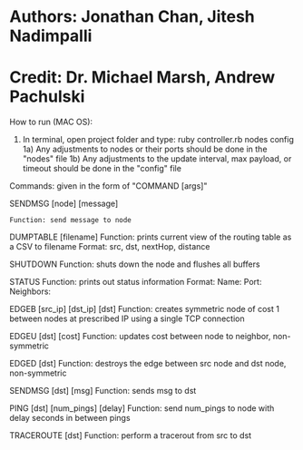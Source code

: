 # Authors: Jonathan Chan, Jitesh Nadimpalli
# Credit: Dr. Michael Marsh, Andrew Pachulski

How to run (MAC OS):
1) In terminal, open project folder and type: ruby controller.rb nodes config
1a) Any adjustments to nodes or their ports should be done in the "nodes" file
1b) Any adjustments to the update interval, max payload, or timeout should be done in the "config" file

Commands: given in the form of "COMMAND [args]"

SENDMSG [node] [message]

    Function: send message to node

DUMPTABLE [filename]
    Function: prints current view of the routing table as a CSV to filename
    Format: src, dst, nextHop, distance
    
SHUTDOWN
    Function: shuts down the node and flushes all buffers
    
STATUS
    Function: prints out status information
    Format:
        Name: <node>
        Port: <port the node is listening on>
        Neighbors: <lexicographically sorted list of neighbors>
        
EDGEB [src_ip] [dst_ip] [dst]
    Function: creates symmetric node of cost 1 between nodes at prescribed IP using a single TCP connection
    
EDGEU [dst] [cost]
    Function: updates cost between node to neighbor, non-symmetric
    
EDGED [dst]
    Function: destroys the edge between src node and dst node, non-symmetric
    
SENDMSG [dst] [msg]
    Function: sends msg to dst
    
PING [dst] [num_pings] [delay]
    Function: send num_pings to node with delay seconds in between pings    
    
TRACEROUTE [dst]
    Function: perform a tracerout from src to dst
